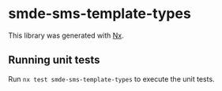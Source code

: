 # smde-sms-template-types

This library was generated with [Nx](https://nx.dev).

## Running unit tests

Run `nx test smde-sms-template-types` to execute the unit tests.
